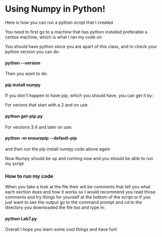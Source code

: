 # Using Numpy in Python!
Here is how you can run a python script that I created

You need to first go to a machine that has python installed preferable a centos machine, which is what I ran my code on

You should have python since you are apart of this class, and to check your python version you can do: 

#### python --version

Then you want to do: 

#### pip install numpy

If you don't happen to have pip, which you should have, you can get it by:

For verions that start with a 2 and on use:

#### python get-pip.py

For versions 3.4 and later on use:

#### python -m ensurepip --default-pip

and then run the pip install numpy code above again

Now Numpy should be up and running now and you should be able to run my script 

### How to run my code

When you take a look at the file their will be comments that tell you what each section does and how it works so 
I would recommend you read those comments and try things for yourself at the bottom of the script or if you just want to see the output go to the command prompt 
and cd to the directory you downloaded the file too and type in:

#### python Lab7.py

Overall I hope you learn some cool things and have fun!
